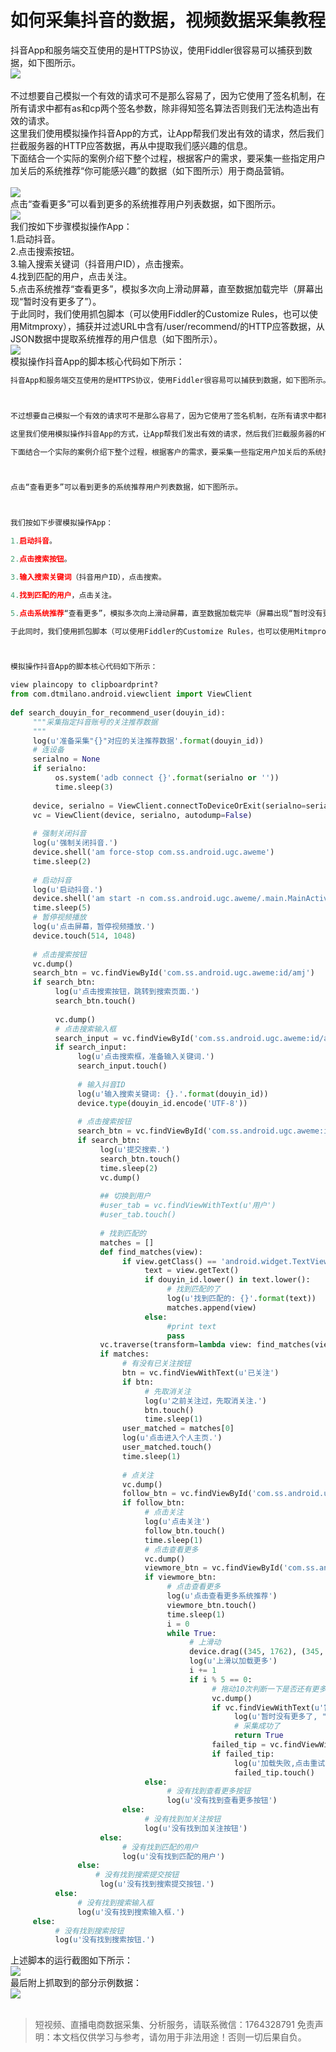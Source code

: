 # 如何采集抖音的数据，视频数据采集教程

抖音App和服务端交互使用的是HTTPS协议，使用Fiddler很容易可以捕获到数据，如下图所示。<br>![](https://cdn.nlark.com/yuque/0/2020/png/97322/1608942577646-28a86312-d17e-4ab6-bbfa-37d4868928eb.png#align=left&display=inline&height=269&margin=%5Bobject%20Object%5D&originHeight=269&originWidth=913&size=0&status=done&style=none&width=913)<br>
<br>不过想要自己模拟一个有效的请求可不是那么容易了，因为它使用了签名机制，在所有请求中都有as和cp两个签名参数，除非得知签名算法否则我们无法构造出有效的请求。<br>这里我们使用模拟操作抖音App的方式，让App帮我们发出有效的请求，然后我们拦截服务器的HTTP应答数据，再从中提取我们感兴趣的信息。<br>下面结合一个实际的案例介绍下整个过程，根据客户的需求，要采集一些指定用户加关后的系统推荐“你可能感兴趣”的数据（如下图所示）用于商品营销。<br>
<br>![](https://cdn.nlark.com/yuque/0/2020/png/97322/1608942577669-920bba02-9d3e-4082-9670-4602b9ce3cfd.png#align=left&display=inline&height=577&margin=%5Bobject%20Object%5D&originHeight=577&originWidth=328&size=0&status=done&style=none&width=328)<br>点击“查看更多”可以看到更多的系统推荐用户列表数据，如下图所示。<br>![](https://cdn.nlark.com/yuque/0/2020/png/97322/1608942577910-c2005312-74c3-4bc0-8570-6c3f43d4de8a.png#align=left&display=inline&height=578&margin=%5Bobject%20Object%5D&originHeight=578&originWidth=327&size=0&status=done&style=none&width=327)<br>我们按如下步骤模拟操作App：<br>1.启动抖音。<br>2.点击搜索按钮。<br>3.输入搜索关键词（抖音用户ID），点击搜索。<br>4.找到匹配的用户，点击关注。<br>5.点击系统推荐“查看更多”，模拟多次向上滑动屏幕，直至数据加载完毕（屏幕出现“暂时没有更多了”）。<br>于此同时，我们使用抓包脚本（可以使用Fiddler的Customize Rules，也可以使用Mitmproxy），捕获并过滤URL中含有/user/recommend/的HTTP应答数据，从JSON数据中提取系统推荐的用户信息（如下图所示）。<br>![](https://cdn.nlark.com/yuque/0/2020/png/97322/1608942577866-a1f40942-3e94-4dd6-b6aa-e7917cca8a4c.png#align=left&display=inline&height=523&margin=%5Bobject%20Object%5D&originHeight=523&originWidth=421&size=0&status=done&style=none&width=421)<br>模拟操作抖音App的脚本核心代码如下所示：
```python
抖音App和服务端交互使用的是HTTPS协议，使用Fiddler很容易可以捕获到数据，如下图所示。



不过想要自己模拟一个有效的请求可不是那么容易了，因为它使用了签名机制，在所有请求中都有as和cp两个签名参数，除非得知签名算法否则我们无法构造出有效的请求。

这里我们使用模拟操作抖音App的方式，让App帮我们发出有效的请求，然后我们拦截服务器的HTTP应答数据，再从中提取我们感兴趣的信息。

下面结合一个实际的案例介绍下整个过程，根据客户的需求，要采集一些指定用户加关后的系统推荐“你可能感兴趣”的数据（如下图所示）用于商品营销。



点击“查看更多”可以看到更多的系统推荐用户列表数据，如下图所示。



我们按如下步骤模拟操作App：

1.启动抖音。

2.点击搜索按钮。

3.输入搜索关键词（抖音用户ID），点击搜索。

4.找到匹配的用户，点击关注。

5.点击系统推荐“查看更多”，模拟多次向上滑动屏幕，直至数据加载完毕（屏幕出现“暂时没有更多了”）。

于此同时，我们使用抓包脚本（可以使用Fiddler的Customize Rules，也可以使用Mitmproxy），捕获并过滤URL中含有/user/recommend/的HTTP应答数据，从JSON数据中提取系统推荐的用户信息（如下图所示）。



模拟操作抖音App的脚本核心代码如下所示：

view plaincopy to clipboardprint?
from com.dtmilano.android.viewclient import ViewClient  
  
def search_douyin_for_recommend_user(douyin_id):  
     """采集指定抖音账号的关注推荐数据 
     """  
     log(u'准备采集"{}"对应的关注推荐数据'.format(douyin_id))  
     # 连设备  
     serialno = None  
     if serialno:  
          os.system('adb connect {}'.format(serialno or ''))  
          time.sleep(3)  
                  
     device, serialno = ViewClient.connectToDeviceOrExit(serialno=serialno)  
     vc = ViewClient(device, serialno, autodump=False)  
       
     # 强制关闭抖音  
     log(u'强制关闭抖音.')  
     device.shell('am force-stop com.ss.android.ugc.aweme')  
     time.sleep(2)  
       
     # 启动抖音  
     log(u'启动抖音.')  
     device.shell('am start -n com.ss.android.ugc.aweme/.main.MainActivity')  
     time.sleep(5)  
     # 暂停视频播放  
     log(u'点击屏幕，暂停视频播放.')  
     device.touch(514, 1048)  
       
     # 点击搜索按钮  
     vc.dump()  
     search_btn = vc.findViewById('com.ss.android.ugc.aweme:id/amj')  
     if search_btn:  
          log(u'点击搜索按钮，跳转到搜索页面.')  
          search_btn.touch()  
       
          vc.dump()  
          # 点击搜索输入框  
          search_input = vc.findViewById('com.ss.android.ugc.aweme:id/ad_')  
          if search_input:  
               log(u'点击搜索框，准备输入关键词.')  
               search_input.touch()  
                 
               # 输入抖音ID  
               log(u'输入搜索关键词: {}.'.format(douyin_id))  
               device.type(douyin_id.encode('UTF-8'))  
                 
               # 点击搜索按钮  
               search_btn = vc.findViewById('com.ss.android.ugc.aweme:id/cp8')  
               if search_btn:  
                    log(u'提交搜索.')  
                    search_btn.touch()  
                    time.sleep(2)  
                    vc.dump()  
                      
                    ## 切换到用户  
                    #user_tab = vc.findViewWithText(u'用户')  
                    #user_tab.touch()  
                      
                    # 找到匹配的  
                    matches = []  
                    def find_matches(view):  
                         if view.getClass() == 'android.widget.TextView':  
                              text = view.getText()  
                              if douyin_id.lower() in text.lower():  
                                   # 找到匹配的了  
                                   log(u'找到匹配的: {}'.format(text))  
                                   matches.append(view)  
                              else:  
                                   #print text  
                                   pass  
                    vc.traverse(transform=lambda view: find_matches(view))  
                    if matches:  
                         # 有没有已关注按钮  
                         btn = vc.findViewWithText(u'已关注')  
                         if btn:  
                              # 先取消关注  
                              log(u'之前关注过，先取消关注.')  
                              btn.touch()  
                              time.sleep(1)  
                         user_matched = matches[0]  
                         log(u'点击进入个人主页.')  
                         user_matched.touch()  
                         time.sleep(1)  
                           
                         # 点关注  
                         vc.dump()  
                         follow_btn = vc.findViewById('com.ss.android.ugc.aweme:id/aei')  
                         if follow_btn:  
                              # 点击关注  
                              log(u'点击关注')  
                              follow_btn.touch()  
                              time.sleep(1)  
                              # 点击查看更多  
                              vc.dump()  
                              viewmore_btn = vc.findViewById('com.ss.android.ugc.aweme:id/bqn')  
                              if viewmore_btn:  
                                   # 点击查看更多  
                                   log(u'点击查看更多系统推荐')  
                                   viewmore_btn.touch()  
                                   time.sleep(1)  
                                   i = 0  
                                   while True:  
                                        # 上滑动  
                                        device.drag((345, 1762), (345, 550), duration=100)  
                                        log(u'上滑以加载更多')  
                                        i += 1  
                                        if i % 5 == 0:  
                                             # 拖动10次判断一下是否还有更多  
                                             vc.dump()  
                                             if vc.findViewWithText(u'暂时没有更多了'):  
                                                  log(u'暂时没有更多了, "{}"的关注推荐数据采集完毕.'.format(douyin_id))  
                                                  # 采集成功了  
                                                  return True  
                                             failed_tip = vc.findViewWithText(u'加载失败，点击重试')  
                                             if failed_tip:  
                                                  log(u'加载失败,点击重试.')  
                                                  failed_tip.touch()  
                              else:  
                                   # 没有找到查看更多按钮  
                                   log(u'没有找到查看更多按钮')  
                         else:  
                              # 没有找到加关注按钮  
                              log(u'没有找到加关注按钮')  
                    else:  
                         # 没有找到匹配的用户  
                         log(u'没有找到匹配的用户')  
               else:  
                   # 没有找到搜索提交按钮  
                    log(u'没有找到搜索提交按钮.')  
          else:  
               # 没有找到搜索输入框  
               log(u'没有找到搜索输入框.')  
     else:  
          # 没有找到搜索按钮  
          log(u'没有找到搜索按钮.')  

```
上述脚本的运行截图如下所示：<br>![](https://cdn.nlark.com/yuque/0/2020/png/97322/1608942577846-70bfde5d-ef6e-4b20-aa64-2d3bf2fabb51.png#align=left&display=inline&height=346&margin=%5Bobject%20Object%5D&originHeight=346&originWidth=872&size=0&status=done&style=none&width=872)<br>最后附上抓取到的部分示例数据：<br>![](https://cdn.nlark.com/yuque/0/2020/png/97322/1608942577853-f121eac5-bd16-4067-8e45-e4ba589e9d7f.png#align=left&display=inline&height=789&margin=%5Bobject%20Object%5D&originHeight=789&originWidth=1059&size=0&status=done&style=none&width=1059)<br>
<br>


>
> 短视频、直播电商数据采集、分析服务，请联系微信：1764328791
> 免责声明：本文档仅供学习与参考，请勿用于非法用途！否则一切后果自负。
> 
